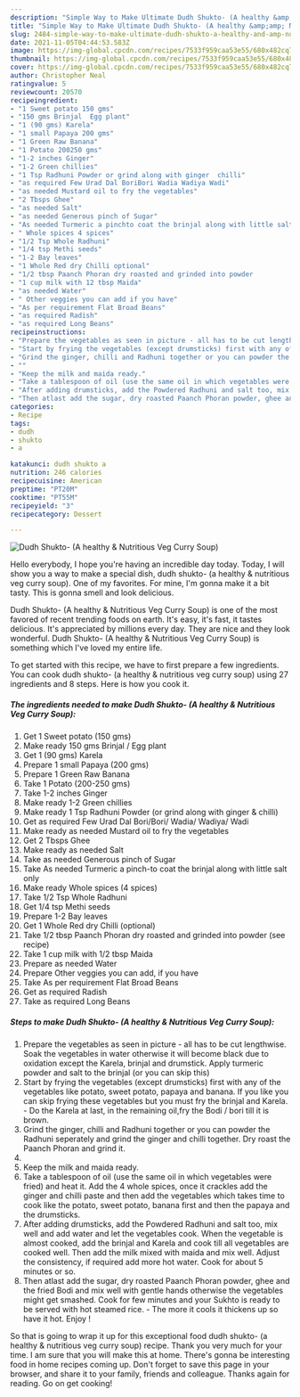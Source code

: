 ```yaml
---
description: "Simple Way to Make Ultimate Dudh Shukto- (A healthy &amp;amp; Nutritious Veg Curry Soup)"
title: "Simple Way to Make Ultimate Dudh Shukto- (A healthy &amp;amp; Nutritious Veg Curry Soup)"
slug: 2484-simple-way-to-make-ultimate-dudh-shukto-a-healthy-and-amp-nutritious-veg-curry-soup
date: 2021-11-05T04:44:53.583Z
image: https://img-global.cpcdn.com/recipes/7533f959caa53e55/680x482cq70/dudh-shukto-a-healthy-nutritious-veg-curry-soup-recipe-main-photo.jpg
thumbnail: https://img-global.cpcdn.com/recipes/7533f959caa53e55/680x482cq70/dudh-shukto-a-healthy-nutritious-veg-curry-soup-recipe-main-photo.jpg
cover: https://img-global.cpcdn.com/recipes/7533f959caa53e55/680x482cq70/dudh-shukto-a-healthy-nutritious-veg-curry-soup-recipe-main-photo.jpg
author: Christopher Neal
ratingvalue: 5
reviewcount: 20570
recipeingredient:
- "1 Sweet potato 150 gms"
- "150 gms Brinjal  Egg plant"
- "1 (90 gms) Karela"
- "1 small Papaya 200 gms"
- "1 Green Raw Banana"
- "1 Potato 200250 gms"
- "1-2 inches Ginger"
- "1-2 Green chillies"
- "1 Tsp Radhuni Powder or grind along with ginger  chilli"
- "as required Few Urad Dal BoriBori Wadia Wadiya Wadi"
- "as needed Mustard oil to fry the vegetables"
- "2 Tbsps Ghee"
- "as needed Salt"
- "as needed Generous pinch of Sugar"
- "As needed Turmeric a pinchto coat the brinjal along with little salt only"
- " Whole spices 4 spices"
- "1/2 Tsp Whole Radhuni"
- "1/4 tsp Methi seeds"
- "1-2 Bay leaves"
- "1 Whole Red dry Chilli optional"
- "1/2 tbsp Paanch Phoran dry roasted and grinded into powder           see recipe"
- "1 cup milk with 12 tbsp Maida"
- "as needed Water"
- " Other veggies you can add if you have"
- "As per requirement Flat Broad Beans"
- "as required Radish"
- "as required Long Beans"
recipeinstructions:
- "Prepare the vegetables as seen in picture - all has to be cut lengthwise. Soak the vegetables in water otherwise it will become black due to oxidation except the Karela, brinjal and drumstick. Apply turmeric powder and salt to the brinjal (or you can skip this)"
- "Start by frying the vegetables (except drumsticks) first with any of the vegetables like potato, sweet potato, papaya and banana. If you like you can skip frying these vegetables but you must fry the brinjal and Karela. Do the Karela at last, in the remaining oil,fry the Bodi / bori till it is brown."
- "Grind the ginger, chilli and Radhuni together or you can powder the Radhuni seperately and grind the ginger and chilli together. Dry roast the Paanch Phoran and grind it."
- ""
- "Keep the milk and maida ready."
- "Take a tablespoon of oil (use the same oil in which vegetables were fried) and heat it. Add the 4 whole spices, once it crackles add the ginger and chilli paste and then add the vegetables which takes time to cook like the potato, sweet potato, banana first and then the papaya and the drumsticks."
- "After adding drumsticks, add the Powdered Radhuni and salt too, mix well and add water and let the vegetables cook. When the vegetable is almost cooked, add the brinjal and Karela and cook till all vegetables are cooked well. Then add the milk mixed with maida and mix well. Adjust the consistency, if required add more hot water. Cook for about 5 minutes or so."
- "Then atlast add the sugar, dry roasted Paanch Phoran powder, ghee and the fried Bodi and mix well with gentle hands otherwise the vegetables might get smashed. Cook for few minutes and your Sukhto is ready to be served with hot steamed rice.  The more it cools it thickens up so have it hot. Enjoy !"
categories:
- Recipe
tags:
- dudh
- shukto
- a

katakunci: dudh shukto a 
nutrition: 246 calories
recipecuisine: American
preptime: "PT20M"
cooktime: "PT55M"
recipeyield: "3"
recipecategory: Dessert

---
```



![Dudh Shukto- (A healthy &amp; Nutritious Veg Curry Soup)](https://img-global.cpcdn.com/recipes/7533f959caa53e55/680x482cq70/dudh-shukto-a-healthy-nutritious-veg-curry-soup-recipe-main-photo.jpg)

Hello everybody, I hope you're having an incredible day today. Today, I will show you a way to make a special dish, dudh shukto- (a healthy &amp; nutritious veg curry soup). One of my favorites. For mine, I'm gonna make it a bit tasty. This is gonna smell and look delicious.

Dudh Shukto- (A healthy &amp; Nutritious Veg Curry Soup) is one of the most favored of recent trending foods on earth. It's easy, it's fast, it tastes delicious. It's appreciated by millions every day. They are nice and they look wonderful. Dudh Shukto- (A healthy &amp; Nutritious Veg Curry Soup) is something which I've loved my entire life.




To get started with this recipe, we have to first prepare a few ingredients. You can cook dudh shukto- (a healthy &amp; nutritious veg curry soup) using 27 ingredients and 8 steps. Here is how you cook it.

<!--inarticleads1-->

##### The ingredients needed to make Dudh Shukto- (A healthy &amp; Nutritious Veg Curry Soup):

1. Get 1 Sweet potato (150 gms)
1. Make ready 150 gms Brinjal / Egg plant
1. Get 1 (90 gms) Karela
1. Prepare 1 small Papaya (200 gms)
1. Prepare 1 Green Raw Banana
1. Take 1 Potato (200-250 gms)
1. Take 1-2 inches Ginger
1. Make ready 1-2 Green chillies
1. Make ready 1 Tsp Radhuni Powder (or grind along with ginger &amp; chilli)
1. Get as required Few Urad Dal Bori/Bori/ Wadia/ Wadiya/ Wadi
1. Make ready as needed Mustard oil to fry the vegetables
1. Get 2 Tbsps Ghee
1. Make ready as needed Salt
1. Take as needed Generous pinch of Sugar
1. Take As needed Turmeric a pinch-to coat the brinjal along with little salt only
1. Make ready  Whole spices (4 spices)
1. Take 1/2 Tsp Whole Radhuni
1. Get 1/4 tsp Methi seeds
1. Prepare 1-2 Bay leaves
1. Get 1 Whole Red dry Chilli (optional)
1. Take 1/2 tbsp Paanch Phoran dry roasted and grinded into powder           (see recipe)
1. Take 1 cup milk with 1/2 tbsp Maida
1. Prepare as needed Water
1. Prepare  Other veggies you can add, if you have
1. Take As per requirement Flat Broad Beans
1. Get as required Radish
1. Take as required Long Beans




<!--inarticleads2-->

##### Steps to make Dudh Shukto- (A healthy &amp; Nutritious Veg Curry Soup):

1. Prepare the vegetables as seen in picture - all has to be cut lengthwise. Soak the vegetables in water otherwise it will become black due to oxidation except the Karela, brinjal and drumstick. Apply turmeric powder and salt to the brinjal (or you can skip this)
1. Start by frying the vegetables (except drumsticks) first with any of the vegetables like potato, sweet potato, papaya and banana. If you like you can skip frying these vegetables but you must fry the brinjal and Karela. - Do the Karela at last, in the remaining oil,fry the Bodi / bori till it is brown.
1. Grind the ginger, chilli and Radhuni together or you can powder the Radhuni seperately and grind the ginger and chilli together. Dry roast the Paanch Phoran and grind it.
1. 
1. Keep the milk and maida ready.
1. Take a tablespoon of oil (use the same oil in which vegetables were fried) and heat it. Add the 4 whole spices, once it crackles add the ginger and chilli paste and then add the vegetables which takes time to cook like the potato, sweet potato, banana first and then the papaya and the drumsticks.
1. After adding drumsticks, add the Powdered Radhuni and salt too, mix well and add water and let the vegetables cook. When the vegetable is almost cooked, add the brinjal and Karela and cook till all vegetables are cooked well. Then add the milk mixed with maida and mix well. Adjust the consistency, if required add more hot water. Cook for about 5 minutes or so.
1. Then atlast add the sugar, dry roasted Paanch Phoran powder, ghee and the fried Bodi and mix well with gentle hands otherwise the vegetables might get smashed. Cook for few minutes and your Sukhto is ready to be served with hot steamed rice.  - The more it cools it thickens up so have it hot. Enjoy !




So that is going to wrap it up for this exceptional food dudh shukto- (a healthy &amp; nutritious veg curry soup) recipe. Thank you very much for your time. I am sure that you will make this at home. There's gonna be interesting food in home recipes coming up. Don't forget to save this page in your browser, and share it to your family, friends and colleague. Thanks again for reading. Go on get cooking!
